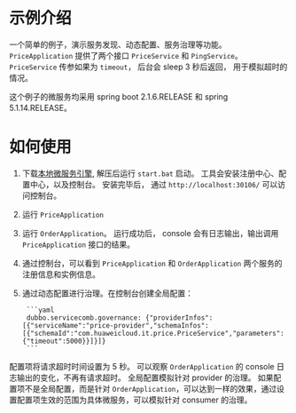 # 示例介绍

一个简单的例子，演示服务发现、动态配置、服务治理等功能。 `PriceApplication` 提供了两个接口 `PriceService` 和 `PingService`。 
`PriceService` 传参如果为 `timeout`， 后台会 sleep 3 秒后返回， 用于模拟超时的情况。 

这个例子的微服务均采用 spring boot 2.1.6.RELEASE 和 spring 5.1.14.RELEASE。 

# 如何使用

1. 下载[本地微服务引擎](https://support.huaweicloud.com/productdesc-servicestage/cse_productdesc_0012.html), 解压后运行
  `start.bat` 启动。 工具会安装注册中心、配置中心，以及控制台。 安装完毕后， 通过 `http://localhost:30106/` 可以访问控制台。
  
2. 运行 `PriceApplication`

3. 运行 `OrderApplication`。 运行成功后， console 会有日志输出，输出调用 `PriceApplication` 接口的结果。

4. 通过控制台，可以看到 `PriceApplication` 和 `OrderApplication` 两个服务的注册信息和实例信息。

5. 通过动态配置进行治理。在控制台创建全局配置：

        ```yaml
        dubbo.servicecomb.governance: {"providerInfos":[{"serviceName":"price-provider","schemaInfos":[{"schemaId":"com.huaweicloud.it.price.PriceService","parameters":{"timeout":5000}}]}]}
        ```
  配置项将请求超时时间设置为 5 秒。 可以观察 `OrderApplication` 的 console 日志输出的变化，不再有请求超时。 全局配置模拟针对 provider 的治理。 
  如果配置项不是全局配置，而是针对 `OrderApplication`，可以达到一样的效果，通过设置配置项生效的范围为具体微服务，可以模拟针对 consumer 的治理。
   

